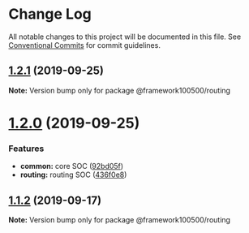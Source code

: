 # Change Log

All notable changes to this project will be documented in this file.
See [Conventional Commits](https://conventionalcommits.org) for commit guidelines.

## [1.2.1](https://github.com/framework100500/framework100500/compare/@framework100500/routing@1.2.0...@framework100500/routing@1.2.1) (2019-09-25)

**Note:** Version bump only for package @framework100500/routing





# [1.2.0](https://github.com/framework100500/framework100500/compare/@framework100500/routing@1.1.2...@framework100500/routing@1.2.0) (2019-09-25)


### Features

* **common:** core SOC ([92bd05f](https://github.com/framework100500/framework100500/commit/92bd05f))
* **routing:** routing SOC ([436f0e8](https://github.com/framework100500/framework100500/commit/436f0e8))





## [1.1.2](https://github.com/framework100500/framework100500/compare/@framework100500/routing@1.1.1...@framework100500/routing@1.1.2) (2019-09-17)

**Note:** Version bump only for package @framework100500/routing
